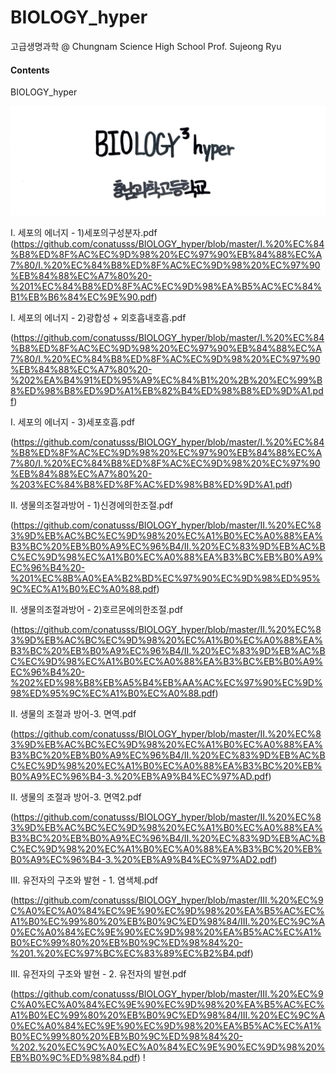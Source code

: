 # BIOLOGY_hyper
고급생명과학 @ Chungnam Science High School
Prof. Sujeong Ryu

#### Contents
BIOLOGY_hyper


![hyper](https://github.com/conatusss/BIOLOGY_hyper/blob/master/hyper.png)

I. 세포의 에너지 - 1)세포의구성분자.pdf
(https://github.com/conatusss/BIOLOGY_hyper/blob/master/I.%20%EC%84%B8%ED%8F%AC%EC%9D%98%20%EC%97%90%EB%84%88%EC%A7%80/I.%20%EC%84%B8%ED%8F%AC%EC%9D%98%20%EC%97%90%EB%84%88%EC%A7%80%20-%201%EC%84%B8%ED%8F%AC%EC%9D%98%EA%B5%AC%EC%84%B1%EB%B6%84%EC%9E%90.pdf)

I. 세포의 에너지 - 2)광합성 + 외호흡내호흡.pdf

(https://github.com/conatusss/BIOLOGY_hyper/blob/master/I.%20%EC%84%B8%ED%8F%AC%EC%9D%98%20%EC%97%90%EB%84%88%EC%A7%80/I.%20%EC%84%B8%ED%8F%AC%EC%9D%98%20%EC%97%90%EB%84%88%EC%A7%80%20-%202%EA%B4%91%ED%95%A9%EC%84%B1%20%2B%20%EC%99%B8%ED%98%B8%ED%9D%A1%EB%82%B4%ED%98%B8%ED%9D%A1.pdf)

I. 세포의 에너지 - 3)세포호흡.pdf

(https://github.com/conatusss/BIOLOGY_hyper/blob/master/I.%20%EC%84%B8%ED%8F%AC%EC%9D%98%20%EC%97%90%EB%84%88%EC%A7%80/I.%20%EC%84%B8%ED%8F%AC%EC%9D%98%20%EC%97%90%EB%84%88%EC%A7%80%20-%203%EC%84%B8%ED%8F%AC%ED%98%B8%ED%9D%A1.pdf)


II. 생물의조절과방어 - 1)신경에의한조절.pdf

(https://github.com/conatusss/BIOLOGY_hyper/blob/master/II.%20%EC%83%9D%EB%AC%BC%EC%9D%98%20%EC%A1%B0%EC%A0%88%EA%B3%BC%20%EB%B0%A9%EC%96%B4/II.%20%EC%83%9D%EB%AC%BC%EC%9D%98%EC%A1%B0%EC%A0%88%EA%B3%BC%EB%B0%A9%EC%96%B4%20-%201%EC%8B%A0%EA%B2%BD%EC%97%90%EC%9D%98%ED%95%9C%EC%A1%B0%EC%A0%88.pdf)

II. 생물의조절과방어 - 2)호르몬에의한조절.pdf

(https://github.com/conatusss/BIOLOGY_hyper/blob/master/II.%20%EC%83%9D%EB%AC%BC%EC%9D%98%20%EC%A1%B0%EC%A0%88%EA%B3%BC%20%EB%B0%A9%EC%96%B4/II.%20%EC%83%9D%EB%AC%BC%EC%9D%98%EC%A1%B0%EC%A0%88%EA%B3%BC%EB%B0%A9%EC%96%B4%20-%202%ED%98%B8%EB%A5%B4%EB%AA%AC%EC%97%90%EC%9D%98%ED%95%9C%EC%A1%B0%EC%A0%88.pdf)

II. 생물의 조절과 방어-3. 면역.pdf

(https://github.com/conatusss/BIOLOGY_hyper/blob/master/II.%20%EC%83%9D%EB%AC%BC%EC%9D%98%20%EC%A1%B0%EC%A0%88%EA%B3%BC%20%EB%B0%A9%EC%96%B4/II.%20%EC%83%9D%EB%AC%BC%EC%9D%98%20%EC%A1%B0%EC%A0%88%EA%B3%BC%20%EB%B0%A9%EC%96%B4-3.%20%EB%A9%B4%EC%97%AD.pdf)

II. 생물의 조절과 방어-3. 면역2.pdf

(https://github.com/conatusss/BIOLOGY_hyper/blob/master/II.%20%EC%83%9D%EB%AC%BC%EC%9D%98%20%EC%A1%B0%EC%A0%88%EA%B3%BC%20%EB%B0%A9%EC%96%B4/II.%20%EC%83%9D%EB%AC%BC%EC%9D%98%20%EC%A1%B0%EC%A0%88%EA%B3%BC%20%EB%B0%A9%EC%96%B4-3.%20%EB%A9%B4%EC%97%AD2.pdf)



III. 유전자의 구조와 발현 - 1. 염색체.pdf

(https://github.com/conatusss/BIOLOGY_hyper/blob/master/III.%20%EC%9C%A0%EC%A0%84%EC%9E%90%EC%9D%98%20%EA%B5%AC%EC%A1%B0%EC%99%80%20%EB%B0%9C%ED%98%84/III.%20%EC%9C%A0%EC%A0%84%EC%9E%90%EC%9D%98%20%EA%B5%AC%EC%A1%B0%EC%99%80%20%EB%B0%9C%ED%98%84%20-%201.%20%EC%97%BC%EC%83%89%EC%B2%B4.pdf)

III. 유전자의 구조와 발현 - 2. 유전자의 발현.pdf

(https://github.com/conatusss/BIOLOGY_hyper/blob/master/III.%20%EC%9C%A0%EC%A0%84%EC%9E%90%EC%9D%98%20%EA%B5%AC%EC%A1%B0%EC%99%80%20%EB%B0%9C%ED%98%84/III.%20%EC%9C%A0%EC%A0%84%EC%9E%90%EC%9D%98%20%EA%B5%AC%EC%A1%B0%EC%99%80%20%EB%B0%9C%ED%98%84%20-%202.%20%EC%9C%A0%EC%A0%84%EC%9E%90%EC%9D%98%20%EB%B0%9C%ED%98%84.pdf)
!
